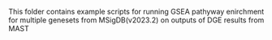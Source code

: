 This folder contains example scripts for running GSEA pathyway enirchment for multiple genesets from MSigDB(v2023.2) on outputs of DGE results from MAST
